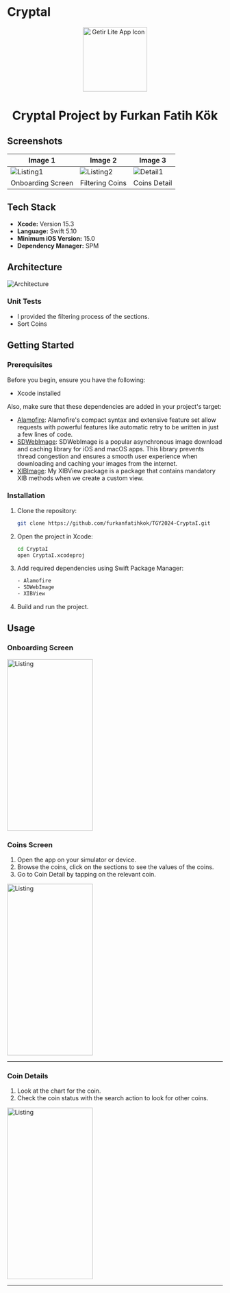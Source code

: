 # CryptaI

<p align="center">
  <img src="file:///Users/ffk-/Desktop/Screenshot%202024-05-04%20at%2022.59.25.png" alt="Getir Lite App Icon" width="150" height="150">
</p>

<div align="center">
  <h1>CryptaI Project by Furkan Fatih Kök</h1>
</div>


 ## Screenshots

| Image 1                | Image 2                | Image 3                |
|------------------------|------------------------|------------------------|
| ![Listing1](https://github.com/lochmidth/GetirFinalProject/blob/main/Screenshots/Listing%20Empty.pngs) | ![Listing2](https://github.com/lochmidth/GetirFinalProject/blob/main/Screenshots/Listing%20with%20Products.pngs) | ![Detail1](https://github.com/lochmidth/GetirFinalProject/blob/main/Screenshots/Product%20Detail%20Empty.pngs) |
| Onboarding Screen    | Filtering Coins    | Coins Detail   |

## Tech Stack

- **Xcode:** Version 15.3
- **Language:** Swift 5.10
- **Minimum iOS Version:** 15.0
- **Dependency Manager:** SPM

## Architecture

![Architecture](https://www.spaceotechnologies.com/wp-content/uploads/2024/03/iOS-MVVM-Architecture-in-Swift.png)


### Unit Tests

- I provided the filtering process of the sections.
- Sort Coins

## Getting Started

### Prerequisites

Before you begin, ensure you have the following:

- Xcode installed

Also, make sure that these dependencies are added in your project's target:

- [Alamofire](https://github.com/Alamofire/Alamofire): Alamofire's compact syntax and extensive feature set allow requests with powerful features like automatic retry to be written in just a few lines of code.
- [SDWebImage](https://github.com/SDWebImage/SDWebImage): SDWebImage is a popular asynchronous image download and caching library for iOS and macOS apps. This library prevents thread congestion and ensures a smooth user experience when downloading and caching your images from the internet.
- [XIBImage](https://github.com/furkanfatihkok/XIBView): My XIBView package is a package that contains mandatory XIB methods when we create a custom view.


### Installation

1. Clone the repository:

    ```bash
    git clone https://github.com/furkanfatihkok/TGY2024-CryptaI.git
    ```

2. Open the project in Xcode:

    ```bash
    cd CryptaI
    open CryptaI.xcodeproj
    ```
3. Add required dependencies using Swift Package Manager:

   ```bash
   - Alamofire
   - SDWebImage
   - XIBView
    ```

6. Build and run the project.

## Usage

###  Onboarding Screen

<p align="left">
  <img src="https://github.com/lochmidth/GetirFinalProject/blob/main/Screenshots/ListingGIF.gifss" alt="Listing" width="200" height="400">
</p>

###  Coins Screen

1. Open the app on your simulator or device.
2. Browse the coins, click on the sections to see the values of the coins.
3. Go to Coin Detail by tapping on the relevant coin.

<p align="left">
  <img src="https://github.com/lochmidth/GetirFinalProject/blob/main/Screenshots/ListingGIF.gissf" alt="Listing" width="200" height="400">
</p>

---

### Coin Details 

1. Look at the chart for the coin.
2. Check the coin status with the search action to look for other coins.

<p align="left">
  <img src="https://github.com/lochmidth/GetirFinalProject/blob/main/Screenshots/ProductDesstailGIF.gif" alt="Listing" width="200" height="400">
</p>

---

